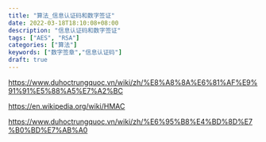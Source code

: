 ```yaml
---
title: "算法_信息认证码和数字签证"
date: 2022-03-18T18:10:08+08:00
description: "信息认证码和数字签证"
tags: ["AES", "RSA"]
categories: ["算法"]
keywords: ["数字签章","信息认证码"]
draft: true
---
```






https://www.duhoctrungquoc.vn/wiki/zh/%E8%A8%8A%E6%81%AF%E9%91%91%E5%88%A5%E7%A2%BC

https://en.wikipedia.org/wiki/HMAC

https://www.duhoctrungquoc.vn/wiki/zh/%E6%95%B8%E4%BD%8D%E7%B0%BD%E7%AB%A0
